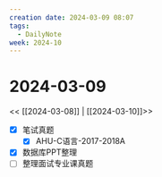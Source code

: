 ```yaml
---
creation date: 2024-03-09 08:07
tags:
  - DailyNote
week: 2024-10
---
```


# 2024-03-09

<< [[2024-03-08]] | [[2024-03-10]]>>


- [x] 笔试真题
	- [x] AHU-C语言-2017-2018A
- [x] 数据库PPT整理
- [ ] 整理面试专业课真题 